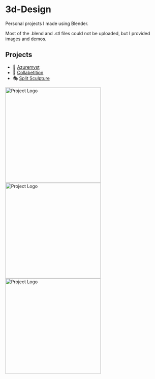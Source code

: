# 3d-Design
Personal projects I made using Blender.

Most of the .blend and .stl files could not be uploaded, but I provided images and demos.

## Projects
- :mount_fuji: [Azuremyst](Azuremyst)
- :compass: [Collabetition](BillelisCollabetiton)
- :performing_arts: [Split Sculpture](SplitSculpture)
<img src="SplitSculpture/Random/r12.png" alt="Project Logo" height="300">
<img src="Azuremyst/Render/r16.png" alt="Project Logo" height="300">
<img src="BillelisCollabetiton/Random/r5.png" alt="Project Logo" height="300">
